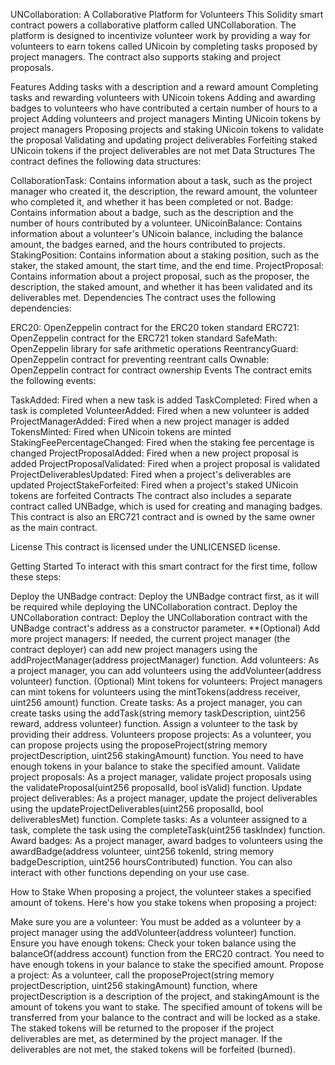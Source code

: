 UNCollaboration: A Collaborative Platform for Volunteers
This Solidity smart contract powers a collaborative platform called UNCollaboration. The platform is designed to incentivize volunteer work by providing a way for volunteers to earn tokens called UNicoin by completing tasks proposed by project managers. The contract also supports staking and project proposals.

Features
Adding tasks with a description and a reward amount
Completing tasks and rewarding volunteers with UNicoin tokens
Adding and awarding badges to volunteers who have contributed a certain number of hours to a project
Adding volunteers and project managers
Minting UNicoin tokens by project managers
Proposing projects and staking UNicoin tokens to validate the proposal
Validating and updating project deliverables
Forfeiting staked UNicoin tokens if the project deliverables are not met
Data Structures
The contract defines the following data structures:

CollaborationTask: Contains information about a task, such as the project manager who created it, the description, the reward amount, the volunteer who completed it, and whether it has been completed or not.
Badge: Contains information about a badge, such as the description and the number of hours contributed by a volunteer.
UNicoinBalance: Contains information about a volunteer's UNicoin balance, including the balance amount, the badges earned, and the hours contributed to projects.
StakingPosition: Contains information about a staking position, such as the staker, the staked amount, the start time, and the end time.
ProjectProposal: Contains information about a project proposal, such as the proposer, the description, the staked amount, and whether it has been validated and its deliverables met.
Dependencies
The contract uses the following dependencies:

ERC20: OpenZeppelin contract for the ERC20 token standard
ERC721: OpenZeppelin contract for the ERC721 token standard
SafeMath: OpenZeppelin library for safe arithmetic operations
ReentrancyGuard: OpenZeppelin contract for preventing reentrant calls
Ownable: OpenZeppelin contract for contract ownership
Events
The contract emits the following events:

TaskAdded: Fired when a new task is added
TaskCompleted: Fired when a task is completed
VolunteerAdded: Fired when a new volunteer is added
ProjectManagerAdded: Fired when a new project manager is added
TokensMinted: Fired when UNicoin tokens are minted
StakingFeePercentageChanged: Fired when the staking fee percentage is changed
ProjectProposalAdded: Fired when a new project proposal is added
ProjectProposalValidated: Fired when a project proposal is validated
ProjectDeliverablesUpdated: Fired when a project's deliverables are updated
ProjectStakeForfeited: Fired when a project's staked UNicoin tokens are forfeited
Contracts
The contract also includes a separate contract called UNBadge, which is used for creating and managing badges. This contract is also an ERC721 contract and is owned by the same owner as the main contract.

License
This contract is licensed under the UNLICENSED license.

Getting Started
To interact with this smart contract for the first time, follow these steps:

Deploy the UNBadge contract: Deploy the UNBadge contract first, as it will be required while deploying the UNCollaboration contract.
Deploy the UNCollaboration contract: Deploy the UNCollaboration contract with the UNBadge contract's address as a constructor parameter.
**(Optional) Add more project managers: If needed, the current project manager (the contract deployer) can add new project managers using the addProjectManager(address projectManager) function.
Add volunteers: As a project manager, you can add volunteers using the addVolunteer(address volunteer) function.
(Optional) Mint tokens for volunteers: Project managers can mint tokens for volunteers using the mintTokens(address receiver, uint256 amount) function.
Create tasks: As a project manager, you can create tasks using the addTask(string memory taskDescription, uint256 reward, address volunteer) function. Assign a volunteer to the task by providing their address.
Volunteers propose projects: As a volunteer, you can propose projects using the proposeProject(string memory projectDescription, uint256 stakingAmount) function. You need to have enough tokens in your balance to stake the specified amount.
Validate project proposals: As a project manager, validate project proposals using the validateProposal(uint256 proposalId, bool isValid) function.
Update project deliverables: As a project manager, update the project deliverables using the updateProjectDeliverables(uint256 proposalId, bool deliverablesMet) function.
Complete tasks: As a volunteer assigned to a task, complete the task using the completeTask(uint256 taskIndex) function.
Award badges: As a project manager, award badges to volunteers using the awardBadge(address volunteer, uint256 tokenId, string memory badgeDescription, uint256 hoursContributed) function.
You can also interact with other functions depending on your use case.

How to Stake
When proposing a project, the volunteer stakes a specified amount of tokens. Here's how you stake tokens when proposing a project:

Make sure you are a volunteer: You must be added as a volunteer by a project manager using the addVolunteer(address volunteer) function.
Ensure you have enough tokens: Check your token balance using the balanceOf(address account) function from the ERC20 contract. You need to have enough tokens in your balance to stake the specified amount.
Propose a project: As a volunteer, call the proposeProject(string memory projectDescription, uint256 stakingAmount) function, where projectDescription is a description of the project, and stakingAmount is the amount of tokens you want to stake. The specified amount of tokens will be transferred from your balance to the contract and will be locked as a stake.
The staked tokens will be returned to the proposer if the project deliverables are met, as determined by the project manager. If the deliverables are not met, the staked tokens will be forfeited (burned).
